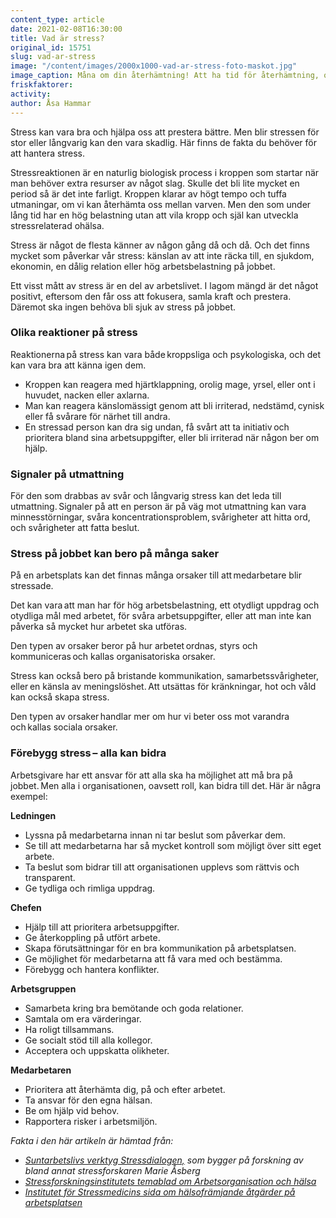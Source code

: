 ```yaml
---
content_type: article
date: 2021-02-08T16:30:00
title: Vad är stress?
original_id: 15751
slug: vad-ar-stress
image: "/content/images/2000x1000-vad-ar-stress-foto-maskot.jpg"
image_caption: Måna om din återhämtning! Att ha tid för återhämtning, och ha en balans mellan krav och kontroll på jobbet  - det är faktorer som minskar stressen, visar forskning.
friskfaktorer:
activity:
author: Åsa Hammar
---
```


Stress kan vara bra och hjälpa oss att prestera bättre. Men blir stressen för stor eller långvarig kan den vara skadlig. Här finns de fakta du behöver för att hantera stress.

Stressreaktionen är en naturlig biologisk process i kroppen som startar när man behöver extra resurser av något slag. Skulle det bli lite mycket en period så är det inte farligt. Kroppen klarar av högt tempo och tuffa utmaningar, om vi kan återhämta oss mellan varven. Men den som under lång tid har en hög belastning utan att vila kropp och själ kan utveckla stressrelaterad ohälsa.

Stress är något de flesta känner av någon gång då och då. Och det finns mycket som påverkar vår stress: känslan av att inte räcka till, en sjukdom, ekonomin, en dålig relation eller hög arbetsbelastning på jobbet.

Ett visst mått av stress är en del av arbetslivet. I lagom mängd är det något positivt, eftersom den får oss att fokusera, samla kraft och prestera. Däremot ska ingen behöva bli sjuk av stress på jobbet.

### Olika reaktioner på stress

Reaktionerna på stress kan vara både kroppsliga och psykologiska, och det kan vara bra att känna igen dem.

- Kroppen kan reagera med hjärtklappning, orolig mage, yrsel, eller ont i huvudet, nacken eller axlarna.
- Man kan reagera känslomässigt genom att bli irriterad, nedstämd, cynisk eller få svårare för närhet till andra.
- En stressad person kan dra sig undan, få svårt att ta initiativ och prioritera bland sina arbetsuppgifter, eller bli irriterad när någon ber om hjälp.

### Signaler på utmattning

För den som drabbas av svår och långvarig stress kan det leda till utmattning. Signaler på att en person är på väg mot utmattning kan vara minnesstörningar, svåra koncentrationsproblem, svårigheter att hitta ord, och svårigheter att fatta beslut.

### Stress på jobbet kan bero på många saker

På en arbetsplats kan det finnas många orsaker till att medarbetare blir stressade.

Det kan vara att man har för hög arbetsbelastning, ett otydligt uppdrag och otydliga mål med arbetet, för svåra arbetsuppgifter, eller att man inte kan påverka så mycket hur arbetet ska utföras.

Den typen av orsaker beror på hur arbetet ordnas, styrs och kommuniceras och kallas organisatoriska orsaker.

Stress kan också bero på bristande kommunikation, samarbetssvårigheter, eller en känsla av meningslöshet. Att utsättas för kränkningar, hot och våld kan också skapa stress.

Den typen av orsaker handlar mer om hur vi beter oss mot varandra och kallas sociala orsaker.

### Förebygg stress – alla kan bidra

Arbetsgivare har ett ansvar för att alla ska ha möjlighet att må bra på jobbet. Men alla i organisationen, oavsett roll, kan bidra till det. Här är några exempel:

**Ledningen**

- Lyssna på medarbetarna innan ni tar beslut som påverkar dem.
- Se till att medarbetarna har så mycket kontroll som möjligt över sitt eget arbete.
- Ta beslut som bidrar till att organisationen upplevs som rättvis och transparent.
- Ge tydliga och rimliga uppdrag.

**Chefen**

- Hjälp till att prioritera arbetsuppgifter.
- Ge återkoppling på utfört arbete.
- Skapa förutsättningar för en bra kommunikation på arbetsplatsen.
- Ge möjlighet för medarbetarna att få vara med och bestämma.
- Förebygg och hantera konflikter.

**Arbetsgruppen**

- Samarbeta kring bra bemötande och goda relationer.
- Samtala om era värderingar.
- Ha roligt tillsammans.
- Ge socialt stöd till alla kollegor.
- Acceptera och uppskatta olikheter.

**Medarbetaren**

- Prioritera att återhämta dig, på och efter arbetet.
- Ta ansvar för den egna hälsan.
- Be om hjälp vid behov.
- Rapportera risker i arbetsmiljön.

_Fakta i den här artikeln är hämtad från:_

- _[Suntarbetslivs verktyg Stressdialogen,](https://stressdialogen.suntarbetsliv.se/las-om-stress/det-har-ar-stress/) som bygger på forskning av bland annat stressforskaren Marie Åsberg_
- _[Stressforskningsinstitutets temablad om Arbetsorganisation och hälsa](https://www.stressforskning.su.se/polopoly_fs/1.230056.1604569838!/menu/standard/file/Arbetsorganisation%20och%20h%C3%A4lsa%20webb.pdf)_
- _[Institutet för Stressmedicins sida om hälsofrämjande åtgärder på arbetsplatsen](https://www.vgregion.se/ov/ism/arbetsliv/halsoframjande-arbetsplats/vagledande-principer/halsoframjande-atgarder-pa-arbetsplatsen/)_
